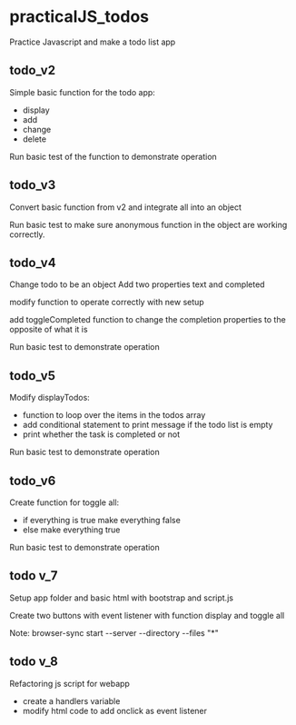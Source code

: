 # practicalJS_todos
Practice Javascript and make a todo list app

## todo_v2

Simple basic function for the todo app:
- display
- add
- change
- delete

Run basic test of the function to demonstrate operation

## todo_v3

Convert basic function from v2 and integrate all into an object

Run basic test to make sure anonymous function in the object are working correctly.

## todo_v4

Change todo to be an object
Add two properties text and completed

modify function to operate correctly with new setup

add toggleCompleted function to change the completion properties to the opposite of what it is

Run basic test to demonstrate operation

## todo_v5

Modify displayTodos:
- function to loop over the items in the todos array
- add conditional statement to print message if the todo list is empty
- print whether the task is completed or not

Run basic test to demonstrate operation

## todo_v6

Create function for toggle all:
- if everything is true make everything false
- else make everything true

Run basic test to demonstrate operation


## todo v_7

Setup app folder and basic html with bootstrap and script.js

Create two buttons with event listener with function display and toggle all

Note: browser-sync start --server --directory --files "*"

## todo v_8

Refactoring js script for webapp
- create a handlers variable
- modify html code to add onclick as event listener